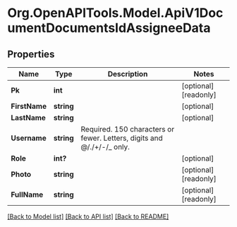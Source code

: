 
# Org.OpenAPITools.Model.ApiV1DocumentDocumentsIdAssigneeData

## Properties

Name | Type | Description | Notes
------------ | ------------- | ------------- | -------------
**Pk** | **int** |  | [optional] [readonly] 
**FirstName** | **string** |  | [optional] 
**LastName** | **string** |  | [optional] 
**Username** | **string** | Required. 150 characters or fewer. Letters, digits and @/./+/-/_ only. | 
**Role** | **int?** |  | [optional] 
**Photo** | **string** |  | [optional] [readonly] 
**FullName** | **string** |  | [optional] [readonly] 

[[Back to Model list]](../README.md#documentation-for-models)
[[Back to API list]](../README.md#documentation-for-api-endpoints)
[[Back to README]](../README.md)

